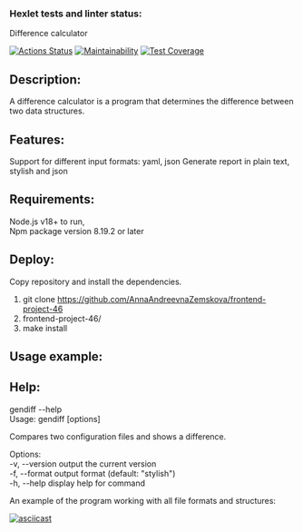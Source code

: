 ### Hexlet tests and linter status:
Difference calculator

[![Actions Status](https://github.com/AnnaAndreevnaZemskova/frontend-project-46/actions/workflows/hexlet-check.yml/badge.svg)](https://github.com/AnnaAndreevnaZemskova/frontend-project-46/actions)
[![Maintainability](https://api.codeclimate.com/v1/badges/d2ae087d7b4328b00451/maintainability)](https://codeclimate.com/github/AnnaAndreevnaZemskova/frontend-project-46/maintainability)
[![Test Coverage](https://api.codeclimate.com/v1/badges/d2ae087d7b4328b00451/test_coverage)](https://codeclimate.com/github/AnnaAndreevnaZemskova/frontend-project-46/test_coverage)

## Description:

A difference calculator is a program that determines the difference between two data structures.

## Features:

Support for different input formats: yaml, json
Generate report in plain text, stylish and json

## Requirements:

Node.js v18+ to run,   
Npm package version 8.19.2 or later

## Deploy:

Copy repository and install the dependencies.

1. git clone https://github.com/AnnaAndreevnaZemskova/frontend-project-46
2. frontend-project-46/
3. make install

## Usage example:

## Help:  

 gendiff --help  
 Usage: gendiff [options] <filepath1> <filepath2>  

 Compares two configuration files and shows a difference.  

 Options:  
   -v, --version        output the current version  
   -f, --format <type>  output format (default: "stylish")  
   -h, --help           display help for command  

An example of the program working with all file formats and structures:

[![asciicast](https://asciinema.org/a/rT6hUpmjS4O6Ks61888hcLSlQ.svg)](https://asciinema.org/a/rT6hUpmjS4O6Ks61888hcLSlQ)